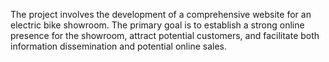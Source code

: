 The project involves the development of a comprehensive website for an electric bike showroom. The primary goal is to establish a strong online presence for the showroom, attract potential customers, and facilitate both information dissemination and potential online sales.
